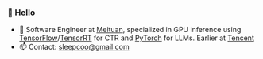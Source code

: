 


###  🙋 Hello

- 💼 Software Engineer at [Meituan](https://www.meituan.com/en-US/about-us), specialized in GPU inference using [TensorFlow](https://github.com/NVIDIA/tensorflow)/[TensorRT](https://github.com/NVIDIA/TensorRT) for CTR and [PyTorch](https://github.com/pytorch/pytorch) for LLMs. Earlier at [Tencent](https://en.wikipedia.org/wiki/Tencent)
- 📫 Contact: sleepcoo@gmail.com


